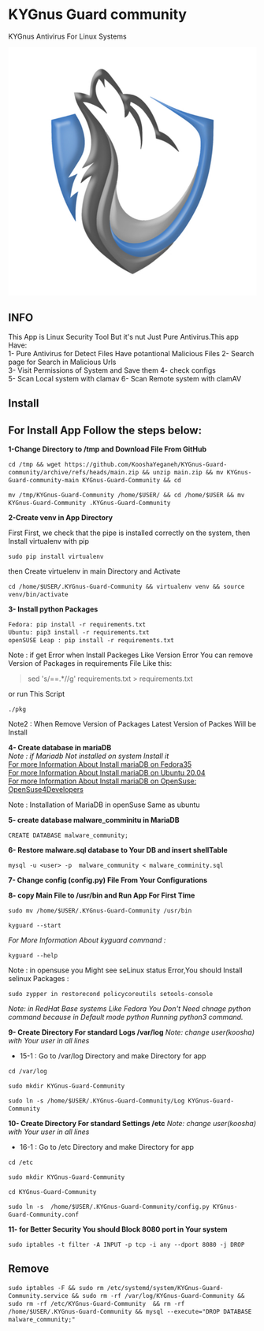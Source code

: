 # KYGnus Guard community
KYGnus Antivirus For Linux Systems

![image](./static/README_LOGO.png)

## INFO

This App is Linux Security Tool But it's nut Just Pure Antivirus.This app Have:  
1- Pure Antivirus for Detect Files Have potantional Malicious  Files 
2- Search page for Search in Malicious Urls  
3- Visit Permissions of System and Save them
4- check configs  
5- Scan Local system with clamav
6- Scan Remote system with clamAV





## Install

## For Install App Follow the steps below:

**1-Change Directory to /tmp and Download File From GitHub**

```
cd /tmp && wget https://github.com/KooshaYeganeh/KYGnus-Guard-community/archive/refs/heads/main.zip && unzip main.zip && mv KYGnus-Guard-community-main KYGnus-Guard-Community && cd
```

```
mv /tmp/KYGnus-Guard-Community /home/$USER/ && cd /home/$USER && mv KYGnus-Guard-Community .KYGnus-Guard-Community
```
**2-Create venv in App Directory**

First First, we check that the pipe is installed correctly on the system, then Install virtualenv with pip

```
sudo pip install virtualenv
```
then Create virtuelenv in main Directory and Activate 
```
cd /home/$USER/.KYGnus-Guard-Community && virtualenv venv && source venv/bin/activate
```

**3- Install python Packages**  
```
Fedora: pip install -r requirements.txt
Ubuntu: pip3 install -r requirements.txt
openSUSE Leap : pip install -r requirements.txt
```

Note : if get Error when Install Packeges Like Version Error You can remove Version of Packages in requirements File Like this: 

> sed 's/==.*//g' requirements.txt > requirements.txt

or run This Script

```
./pkg
```

Note2 : When Remove Version of Packages Latest Version of Packes Will be Install

**4- Create database in mariaDB**  
*Note : if Mariadb Not installed on system Install it*  
[For more Information About Install mariaDB on Fedora35](https://docs.fedoraproject.org/en-US/quick-docs/installing-mysql-mariadb/)  
[For more Information About Install mariaDB on Ubuntu 20.04 ](https://www.digitalocean.com/community/tutorials/how-to-install-mariadb-on-ubuntu-20-04)  
[For more Information About Install mariaDB on OpenSuse: OpenSuse4Developers](https://github.com/KooshaYeganeh/OpenSuse4Developers)

Note : Installation of MariaDB in openSuse Same as ubuntu

**5- create database malware_comminitu in MariaDB**

```
CREATE DATABASE malware_community;
```

**6- Restore malware.sql database to Your DB and insert shellTable**

```
mysql -u <user> -p  malware_community < malware_comminity.sql
```


**7- Change config (config.py) File From Your Configurations**


**8- copy Main File to /usr/bin and Run App For First Time**

```
sudo mv /home/$USER/.KYGnus-Guard-Community /usr/bin
```
```
kyguard --start
```
*For More Information About kyguard command :*
```
kyguard --help
```


Note : in opensuse you Might see seLinux status Error,You should Install selinux Packages : 

```
sudo zypper in restorecond policycoreutils setools-console
```
  
*Note: in RedHat Base systems Like Fedora You Don't Need chnage python command because in Default mode python Running python3 command.*







**9- Create Directory For standard Logs /var/log**
*Note: change user(koosha) with Your user in all lines*
 - 15-1 : Go to /var/log Directory and make Directory for app
```
cd /var/log
```
```
sudo mkdir KYGnus-Guard-Community
```

```
sudo ln -s /home/$USER/.KYGnus-Guard-Community/Log KYGnus-Guard-Community
```

**10- Create Directory For standard Settings /etc**
*Note: change user(koosha) with Your user in all lines*
 - 16-1 : Go to /etc Directory and make Directory for app
```
cd /etc
```
```
sudo mkdir KYGnus-Guard-Community
```
```
cd KYGnus-Guard-Community
```
```
sudo ln -s  /home/$USER/.KYGnus-Guard-Community/config.py KYGnus-Guard-Community.conf
```


**11- for Better Security You should Block 8080 port in Your system**

```
sudo iptables -t filter -A INPUT -p tcp -i any --dport 8080 -j DROP
```

## Remove

```
sudo iptables -F && sudo rm /etc/systemd/system/KYGnus-Guard-Community.service && sudo rm -rf /var/log/KYGnus-Guard-Community && sudo rm -rf /etc/KYGnus-Guard-Community  && rm -rf /home/$USER/.KYGnus-Guard-Community && mysql --execute="DROP DATABASE malware_community;"
```



